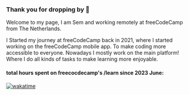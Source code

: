 ### Thank you for dropping by 👋

Welcome to my page, I am Sem and working remotely at freeCodeCamp from The Netherlands. 

I Started my journey at freeCodeCamp back in 2021, where I started working on the freeCodeCamp mobile app. To make coding more accessible to everyone. Nowadays I mostly work on the main platform! Where I do all kinds of tasks to make learning more enjoyable.


#### total hours spent on freecocdecamp's /learn since 2023 June:
[![wakatime](https://wakatime.com/badge/user/0c3c2947-a8ae-4e03-9e3c-8f252a4fbeb5/project/2276187d-4e54-401c-8965-14c3ce346b5a.svg)](https://wakatime.com/badge/user/0c3c2947-a8ae-4e03-9e3c-8f252a4fbeb5/project/2276187d-4e54-401c-8965-14c3ce346b5a)
